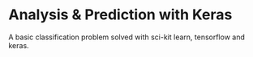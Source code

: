 # Analysis & Prediction with Keras
A basic classification problem solved with sci-kit learn, tensorflow and keras.
